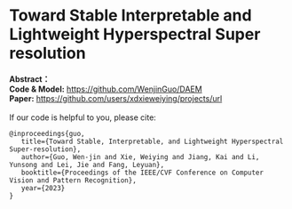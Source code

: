 # Toward Stable Interpretable and Lightweight Hyperspectral Super resolution
**Abstract：** <br />
**Code & Model:** https://github.com/WenjinGuo/DAEM <br />
**Paper:** https://github.com/users/xdxieweiying/projects/url<br />
<br />
If our code is helpful to you, please cite:
```
@inproceedings{guo,
   title={Toward Stable, Interpretable, and Lightweight Hyperspectral Super-resolution},
   author={Guo, Wen-jin and Xie, Weiying and Jiang, Kai and Li, Yunsong and Lei, Jie and Fang, Leyuan},
   booktitle={Proceedings of the IEEE/CVF Conference on Computer Vision and Pattern Recognition},
   year={2023}
}
```
